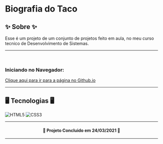 # Biografia do Taco

## ✨ Sobre ✨

<p>Esse é um projeto de um conjunto de projetos feito em aula, no meu curso tecnico de Desenvolvimento de Sistemas.</p>

---

<br>

### Iniciando no Navegador: 

<a href="https://alissonforbidden.github.io/Taco-Bio/"> Clique aqui para ir para a página no Github.io</a>

---

## 🖥️ Tecnologias 🖥️

![HTML5](https://img.shields.io/badge/html5-%23E34F26.svg?style=for-the-badge&logo=html5&logoColor=white) ![CSS3](https://img.shields.io/badge/css3-%231572B6.svg?style=for-the-badge&logo=css3&logoColor=white)


---

<h4 align="center">🔨 Projeto Concluido em 24/03/2021 🔨</h4>

---
